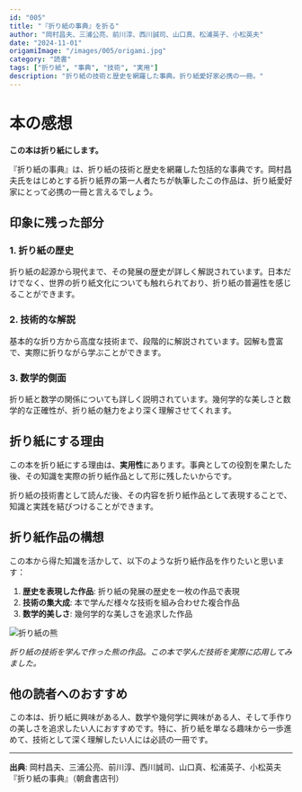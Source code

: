 ```yaml
---
id: "005"
title: "『折り紙の事典』を折る"
author: "岡村昌夫、三浦公亮、前川淳、西川誠司、山口真、松浦英子、小松英夫"
date: "2024-11-01"
origamiImage: "/images/005/origami.jpg"
category: "読書"
tags: ["折り紙", "事典", "技術", "実用"]
description: "折り紙の技術と歴史を網羅した事典。折り紙愛好家必携の一冊。"
---
```


# 本の感想

**この本は折り紙にします。**

『折り紙の事典』は、折り紙の技術と歴史を網羅した包括的な事典です。岡村昌夫氏をはじめとする折り紙界の第一人者たちが執筆したこの作品は、折り紙愛好家にとって必携の一冊と言えるでしょう。

## 印象に残った部分

### 1. 折り紙の歴史
折り紙の起源から現代まで、その発展の歴史が詳しく解説されています。日本だけでなく、世界の折り紙文化についても触れられており、折り紙の普遍性を感じることができます。

### 2. 技術的な解説
基本的な折り方から高度な技術まで、段階的に解説されています。図解も豊富で、実際に折りながら学ぶことができます。

### 3. 数学的側面
折り紙と数学の関係についても詳しく説明されています。幾何学的な美しさと数学的な正確性が、折り紙の魅力をより深く理解させてくれます。

## 折り紙にする理由

この本を折り紙にする理由は、**実用性**にあります。事典としての役割を果たした後、その知識を実際の折り紙作品として形に残したいからです。

折り紙の技術書として読んだ後、その内容を折り紙作品として表現することで、知識と実践を結びつけることができます。

## 折り紙作品の構想

この本から得た知識を活かして、以下のような折り紙作品を作りたいと思います：

1. **歴史を表現した作品**: 折り紙の発展の歴史を一枚の作品で表現
2. **技術の集大成**: 本で学んだ様々な技術を組み合わせた複合作品
3. **数学的美しさ**: 幾何学的な美しさを追求した作品

![折り紙の熊](/images/005/bear.jpg)

*折り紙の技術を学んで作った熊の作品。この本で学んだ技術を実際に応用してみました。*

## 他の読者へのおすすめ

この本は、折り紙に興味がある人、数学や幾何学に興味がある人、そして手作りの美しさを追求したい人におすすめです。特に、折り紙を単なる趣味から一歩進めて、技術として深く理解したい人には必読の一冊です。

---

**出典**: 岡村昌夫、三浦公亮、前川淳、西川誠司、山口真、松浦英子、小松英夫『折り紙の事典』（朝倉書店刊）
